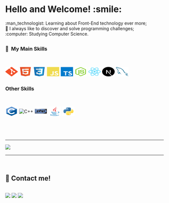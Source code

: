 <h1>Hello and Welcome! :smile:</h1>
<!-- <img src="https://raw.githubusercontent.com/kaueMarques/kaueMarques/master/hi.gif" width="40px">:smile: (after "...Welcome!") -->

<p>:man_technologist: Learning about Front-End technology ever more; <br/>🎯 I always like to discover and solve programming challenges; <br/>:computer: Studying Computer Science. </p> 

<!-- ## <h2> :man_technologist: &nbsp;IDE's: </h2>

<p align="left">
	<img alt="VsCode" src="https://img.shields.io/badge/VSCode%20-%23F05556.svg?style=for-the-badge&logo=visualstudiocode&color=blue&logoColor=white"/>
	<img alt="DevCpp" src="https://img.shields.io/badge/Dev--C++%20-%23F05556.svg?style=for-the-badge&logo=c&color=darkblue&logoColor=white"/>
	<img alt="Eclipse" src="https://img.shields.io/badge/Eclipse%20-%23F05556.svg?style=for-the-badge&logo=eclipseide&color=orange&logoColor=white"/>
	<img alt="SublimeText" src="https://img.shields.io/badge/Sublime-Text%20-%23F05556.svg?style=for-the-badge&logo=sublimetext&color=darkorange&logoColor=white"/>
</p> -->

## <h3> :rocket: &nbsp;My Main Skills </h3>
<br>
<p align="left">
	<img align="center" alt="GIT" height="30" width="40" src="https://raw.githubusercontent.com/devicons/devicon/master/icons/git/git-original.svg">
	<img align="center" alt="HTML" height="30" width="40" src="https://raw.githubusercontent.com/devicons/devicon/master/icons/html5/html5-original.svg">
	<img align="center" alt="CSS" height="30" width="40" src="https://raw.githubusercontent.com/devicons/devicon/master/icons/css3/css3-original.svg">  
	<img align="center" alt="JS" height="30" width="40" src="https://raw.githubusercontent.com/devicons/devicon/master/icons/javascript/javascript-plain.svg"> 
	<img align="center" alt="TS" height="30" width="40" src="https://raw.githubusercontent.com/devicons/devicon/master/icons/typescript/typescript-original.svg">
	<img align="center" alt="NODE" height="30" width="40" src="https://raw.githubusercontent.com/devicons/devicon/master/icons/nodejs/nodejs-original.svg">
	<img align="center" alt="REACT" height="30" width="40" src="https://raw.githubusercontent.com/devicons/devicon/master/icons/react/react-original.svg">
	<img align="center" alt="NEXT" height="30" width="40" src="https://raw.githubusercontent.com/devicons/devicon/master/icons/nextjs/nextjs-original.svg">
	<img align="center" alt="MYSQL" height="30" width="40" src="https://raw.githubusercontent.com/devicons/devicon/master/icons/mysql/mysql-original.svg"> 
  <br>
</p>

## <h3>Other Skills </h3>
<br>
<p align="left">
	<img align="center" alt="C" height="30" width="40" src="https://raw.githubusercontent.com/devicons/devicon/master/icons/c/c-original.svg"> 
	<img align="center" alt="C++" height="30" width="40" src="https://icongr.am/devicon/cplusplus-original.svg"> 
	<img align="center" alt="PHP" height="30" width="40" src="https://raw.githubusercontent.com/devicons/devicon/master/icons/php/php-original.svg">
	<img align="center" alt="JAVA" height="30" width="40" src="https://raw.githubusercontent.com/devicons/devicon/master/icons/java/java-original.svg">
	<img align="center" alt="PYTHON" height="30" width="40" src="https://raw.githubusercontent.com/devicons/devicon/master/icons/python/python-original.svg">
  <br>
</p>

<br/>

 <p align="center">
<br>
   <hr/>	
<div align='left'>
	<img height="250em" src="https://github-readme-stats.vercel.app/api/top-langs/?username=ViniciusRCSilva&layout=compact&langs_count=16&theme=dark"/>
</div>
  <hr/>	   
  <br>
</p>
 
## 💬 Contact me!
  <br>
  <div>
  <a href = "mailto: viniciusflexa@gmail.com"><img src="https://img.shields.io/badge/-Gmail-%23EA4335?style=for-the-badge&logo=gmail&logoColor=white" target="_blank"></a>
  <a href="https://www.linkedin.com/in/vinicius-rc-silva/" target="_blank">
  <img src="https://img.shields.io/badge/-LinkedIn-%230077B5?style=for-the-badge&logo=linkedin&logoColor=white" target="_blank"></a>
  <a href="https://www.instagram.com/_vini.rcs_/" target="_blank">
  <img src="https://img.shields.io/badge/-Instagram-E4405F?style=for-the-badge&logo=instagram&logoColor=white" target="_blank"></a>
 </div>

